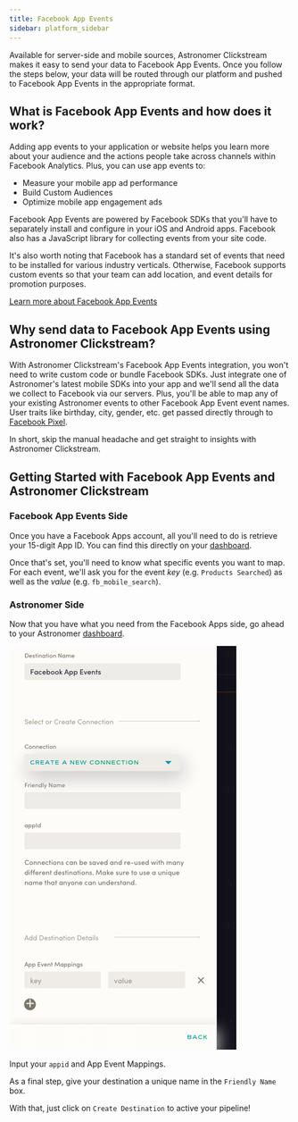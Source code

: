 ```yaml
---
title: Facebook App Events
sidebar: platform_sidebar
---
```


Available for server-side and mobile sources, Astronomer Clickstream makes it easy to send your data to Facebook App Events. Once you follow the steps below, your data will be routed through our platform and pushed to Facebook App Events in the appropriate format.

## What is Facebook App Events and how does it work?

Adding app events to your application or website helps you learn more about your audience and the actions people take across channels within Facebook Analytics. Plus, you can use app events to:

- Measure your mobile app ad performance
- Build Custom Audiences
- Optimize mobile app engagement ads

Facebook App Events are powered by Facebook SDKs that you'll have to separately install and configure in your iOS and Android apps. Facebook also has a JavaScript library for collecting events from your site code.

It's also worth noting that Facebook has a standard set of events that need to be installed for various industry verticals. Otherwise, Facebook supports custom events so that your team can add location, and event details for promotion purposes.

[Learn more about Facebook App Events](https://developers.facebook.com/docs/app-events)

## Why send data to Facebook App Events using Astronomer Clickstream?

With Astronomer Clickstream's Facebook App Events integration, you won't need to write custom code or bundle Facebook SDKs. Just integrate one of Astronomer's latest mobile SDKs into your app and we'll send all the data we collect to Facebook via our servers. Plus, you'll be able to map any of your existing Astronomer events to other Facebook App Event event names. User traits like birthday, city, gender, etc. get passed directly through to [Facebook Pixel](facebook-pixel.md).

In short, skip the manual headache and get straight to insights with Astronomer Clickstream.

## Getting Started with Facebook App Events and Astronomer Clickstream

### Facebook App Events Side

Once you have a Facebook Apps account, all you'll need to do is retrieve your 15-digit App ID. You can find this directly on your [dashboard](https://developers.facebook.com/apps/).

Once that's set, you'll need to know what specific events you want to map. For each event, we'll ask you for the event *key* (e.g. `Products Searched`) as well as the *value* (e.g. `fb_mobile_search`).


### Astronomer Side

Now that you have what you need from the Facebook Apps side, go ahead to your Astronomer [dashboard](https://app.astronomer.io/login).

![facebook-apps1](../../../images/facebook-apps1.png)

Input your `appid` and App Event Mappings.

As a final step, give your destination a unique name in the `Friendly Name` box.

With that, just click on `Create Destination` to active your pipeline!
